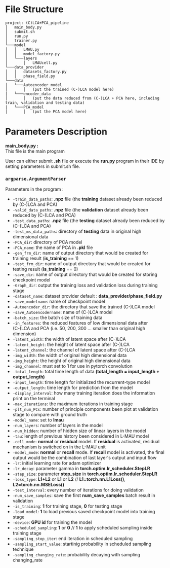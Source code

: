 # File Structure
```
project: (C)LCA+PCA_pipeline
│   main_body.py
│   submit.sh
│   run.py
│   trainer.py  
└───model 
│   │   LMAU.py
│   │   model_factory.py
│   └───layers
│       │   LMAUcell.py   
└───data_provider
│   │   datasets_factory.py
│   │   phase_field.py
└───data
│   └───Autoencoder_model
│       │   (put the trained (C-)LCA model here)
|   └───encoder_data
│       │   (put the data reduced from (C-)LCA + PCA here, including train, validation and testing data)
|   └───PCA_model
│       │   (put the PCA model here)
```

# Parameters Description
**main_body.py :** <br> 
This file is the main program

User can either submit **.sh**  file or execute the **run.py** program in their IDE by setting parameters in submit.sh file.
<br>

### `argparse.ArgumentParser`

Parameters in the program : <br>

- `-train_data_paths`: **.npz** file (the **training** dataset already been reduced by (C-)LCA and PCA)
- `-valid_data_paths`: **.npz** file (the **validation** dataset already been reduced by (C-)LCA and PCA)
- `-test_data_paths`: **.npz** file (the **testing** dataset already been reduced by (C-)LCA and PCA)
- `-test_ms_data_paths`: directory of **testing** data in original high dimensional data
- `-PCA_dir`: directory of PCA model
- `-PCA_name`: the name of PCA in **.pkl** file 
- `-gen_frm_dir`: name of output directory that would be created for training result (**is_training** == 1)
- `-test_frm_dir`: name of output directory that would be created for testing result (**is_training** == 0)
- `-save_dir`: name of output directory that would be created for storing checkpoint model
- `-Graph_dir`: output the training loss and validation loss during training stage 
- `-dataset_name`: dataset provider  default : **data_provider/phase_field.py**
- `-save_modelname`: name of checkpoint model
- `-Autoencoder_dir`: the directory that save the trained (C-)LCA model
- `-save_Autoencodername`: name of (C-)LCA model
- `-batch_size`: the batch size of training data
- `-in_features`: the reduced features of low dimensional data after (C-)LCA and PCA (i.e. 50, 200, 300 ... smaller than original high dimension)
- `-latent_width`: the width of latent space after (C-)LCA
- `-latent_height`: the height of latent space after (C-)LCA
- `-latent_channel`: the channel of latent space after (C-)LCA
- `-img_width`: the width of original high dimensional data
- `-img_height`: the height of original high dimensional data
- `-img_channel`: must set to **1** for use in pytorch convolution
- `-total_length`: total time length of data **(total_length = input_length + output_length)**
- `-input_length`: time length for initialized the recurrent-type model 
- `-output_length`: time length for prediction from the model
- `-display_interval`: how many training iteration does the information print on the terminal
- `-max_iterations`: the maximum iterations in training stage
- `-plt_num_PCs`: number of principle components been plot at validation stage to compare with ground truth
- `-model_name`: set to **lmau**
- `-num_layers`: number of layers in the model
- `-num_hidden`: number of hidden size of linear layers in the model
- `-tau`: length of previous history been considered in L-MAU model
- `-cell_mode`: **normal** or **residual** model. If **residual** is activated, residual mechanism is switched on in the L-MAU unit
- `-model_mode`: **normal** or **recall** mode. If **recall** model is activated, the final output would be the combination of last layer's output and input flow
- `-lr`: initial learning rate for adam optimizer 
- `-lr_decay`: parameter gamma in **torch.optim.lr_scheduler.StepLR**
- `-step_size`: parameter **step_size** in **torch.optim.lr_scheduler.StepLR**
- `-loss_type`: **L1+L2** or **L1** or **L2** // **L1=torch.nn.L1Loss()**, **L2=torch.nn.MSELoss()**
- `-test_interval`: every number of iterations for doing validation
- `-num_save_samples`: save the first **num_save_samples** batch result in validation
- `-is_training`: **1** for training stage, **0** for testing stage
- `-load_model`: **1** to load previous saved checkpoint model into training stage
- `-device`: **GPU id** for training the model
- `-scheduled_sampling`: **1** or **0** // **1** to apply scheduled sampling inside training stage
- `-sampling_stop_iter`: end iteration in scheduled sampling
- `-sampling_start_value`: startinig probability in scheduled sampling technique 
- `-sampling_changing_rate`: probability decaying with sampling changing_rate
<br>

